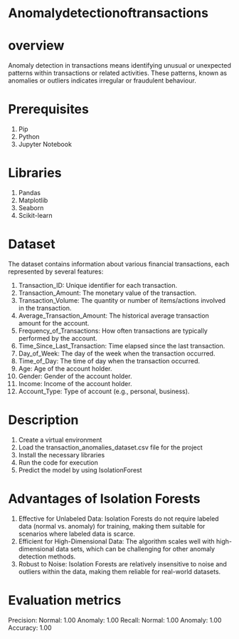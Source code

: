 # Anomalydetectionoftransactions
# overview
Anomaly detection in transactions means identifying unusual or unexpected patterns within transactions or related activities. These patterns, known as anomalies or outliers indicates irregular or fraudulent behaviour.
# Prerequisites
1. Pip
2. Python
3. Jupyter Notebook
# Libraries
1. Pandas
2. Matplotlib
3. Seaborn
4. Scikit-learn
# Dataset
The dataset contains information about various financial transactions, each represented by several features:
1. Transaction_ID: Unique identifier for each transaction.
2. Transaction_Amount: The monetary value of the transaction.
3. Transaction_Volume: The quantity or number of items/actions involved in the transaction.
4. Average_Transaction_Amount: The historical average transaction amount for the account.
5. Frequency_of_Transactions: How often transactions are typically performed by the account.
6. Time_Since_Last_Transaction: Time elapsed since the last transaction.
7. Day_of_Week: The day of the week when the transaction occurred.
8. Time_of_Day: The time of day when the transaction occurred.
9. Age: Age of the account holder.
10. Gender: Gender of the account holder.
11. Income: Income of the account holder.
12. Account_Type: Type of account (e.g., personal, business).
# Description
1. Create a virtual environment
2. Load the transaction_anomalies_dataset.csv file for the project
3. Install the necessary libraries
4. Run the code for execution
5. Predict the model by using IsolationForest
# Advantages of Isolation Forests
1. Effective for Unlabeled Data: Isolation Forests do not require labeled data (normal vs. anomaly) for training, making them suitable for scenarios where labeled data is scarce.
2. Efficient for High-Dimensional Data: The algorithm scales well with high-dimensional data sets, which can be challenging for other anomaly detection methods.
3. Robust to Noise: Isolation Forests are relatively insensitive to noise and outliers within the data, making them reliable for real-world datasets.
# Evaluation metrics
Precision: Normal: 1.00 Anomaly: 1.00
Recall: Normal: 1.00 Anomaly: 1.00
Accuracy: 1.00
